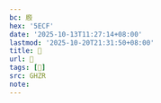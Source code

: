 ```yaml
---
bc: 廏
hex: '5ECF'
date: '2025-10-13T11:27:14+08:00'
lastmod: '2025-10-20T21:31:50+08:00'
title: 󰖘
url: 󰖘
tags: [󶈌]
src: GHZR
note:
---
```

